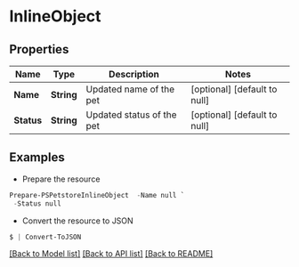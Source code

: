 # InlineObject
## Properties

Name | Type | Description | Notes
------------ | ------------- | ------------- | -------------
**Name** | **String** | Updated name of the pet | [optional] [default to null]
**Status** | **String** | Updated status of the pet | [optional] [default to null]

## Examples

- Prepare the resource
```powershell
Prepare-PSPetstoreInlineObject  -Name null `
 -Status null
```

- Convert the resource to JSON
```powershell
$ | Convert-ToJSON
```

[[Back to Model list]](../README.md#documentation-for-models) [[Back to API list]](../README.md#documentation-for-api-endpoints) [[Back to README]](../README.md)

